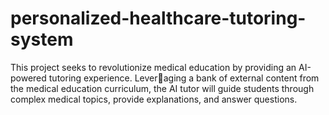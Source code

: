 # personalized-healthcare-tutoring-system
This project seeks to revolutionize medical education by providing an AI-powered tutoring experience. Lever￾aging a bank of external content from the medical education curriculum, the AI tutor will guide students through complex medical topics, provide explanations, and answer questions.
